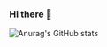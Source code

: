 ### Hi there 👋

![Anurag's GitHub stats](https://github-readme-stats.vercel.app/api?username=mehrdadmoradi001&show_icons=true&theme=transparent)
